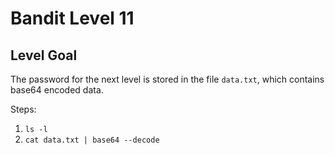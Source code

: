 # Bandit Level 11
## Level Goal
The password for the next level is stored in the file `data.txt`, which contains base64 encoded data.

Steps:
1. `ls -l`
1. `cat data.txt | base64 --decode`
